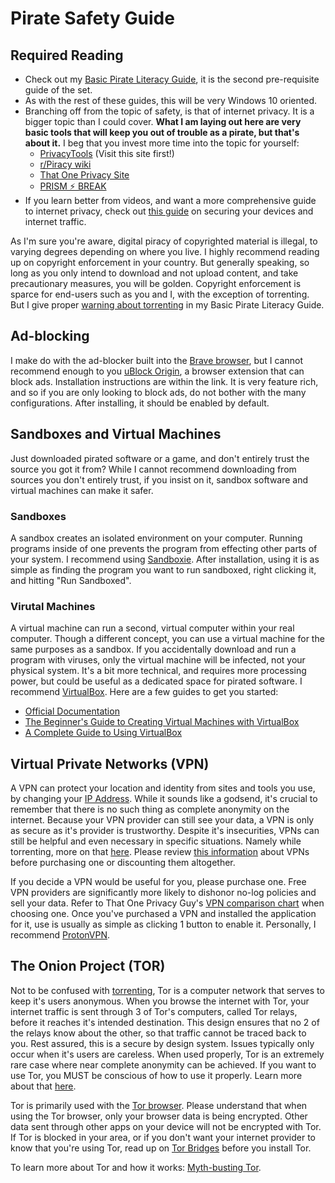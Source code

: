 # Pirate Safety Guide

## Required Reading

- Check out my [Basic Pirate Literacy Guide](bpl-guide.md), it is the second pre-requisite guide of the set. 
- As with the rest of these guides, this will be very Windows 10 oriented. 
- Branching off from the topic of safety, is that of internet privacy. It is a bigger topic than I could cover. **What I am laying out here are very basic tools that will keep you out of trouble as a pirate, but that's about it.** I beg that you invest more time into the topic for yourself:
    - [PrivacyTools](https://www.privacytools.io/) (Visit this site first!)
    - [r/Piracy wiki](https://www.reddit.com/r/Privacy/wiki/index)
    - [That One Privacy Site](https://thatoneprivacysite.net/about/)
    - [PRISM ⚡ BREAK](https://prism-break.org/en/)
- If you learn better from videos, and want a more comprehensive guide to internet privacy, check out [this guide](https://www.youtube.com/watch?v=jxeeKKfjb5o) on securing your devices and internet traffic.

As I'm sure you're aware, digital piracy of copyrighted material is illegal, to varying degrees depending on where you live. I highly recommend reading up on copyright enforcement in your country. But generally speaking, so long as you only intend to download and not upload content, and take precautionary measures, you will be golden. Copyright enforcement is sparce for end-users such as you and I, with the exception of torrenting. But I give proper [warning about torrenting](bpl-guide.md#WARNING) in my Basic Pirate Literacy Guide.

## Ad-blocking

I make do with the ad-blocker built into the [Brave browser](https://brave.com/lpz423), but I cannot recommend enough to you [uBlock Origin](https://github.com/gorhill/uBlock), a browser extension that can block ads. Installation instructions are within the link. It is very feature rich, and so if you are only looking to block ads, do not bother with the many configurations. After installing, it should be enabled by default.

## Sandboxes and Virtual Machines

Just downloaded pirated software or a game, and don't entirely trust the source you got it from? While I cannot recommend downloading from sources you don't entirely trust, if you insist on it, sandbox software and virtual machines can make it safer. 

### Sandboxes

A sandbox creates an isolated environment on your computer. Running programs inside of one prevents the program from effecting other parts of your system. I recommend using [Sandboxie](https://mega.nz/file/hNAXQCqb#mPZ9tL-MSMkvyuj74GVqYWWqxKrP0h-qsu7KBDzP4o0). After installation, using it is as simple as finding the program you want to run sandboxed, right clicking it, and hitting "Run Sandboxed".

### Virutal Machines

A virtual machine can run a second, virtual computer within your real computer. Though a different concept, you can use a virtual machine for the same purposes as a sandbox. If you accidentally download and run a program with viruses, only the virtual machine will be infected, not your physical system. It's a bit more technical, and requires more processing power, but could be useful as a dedicated space for pirated software. I recommend [VirtualBox](https://www.virtualbox.org/wiki/Downloads). Here are a few guides to get you started:

- [Official Documentation](https://www.virtualbox.org/manual/UserManual.html)
- [The Beginner's Guide to Creating Virtual Machines with VirtualBox](https://lifehacker.com/the-beginners-guide-to-creating-virtual-machines-with-v-5204434)
- [A Complete Guide to Using VirtualBox](https://www.nakivo.com/blog/use-virtualbox-quick-overview/)

## Virtual Private Networks (VPN)

A VPN can protect your location and identity from sites and tools you use, by changing your [IP Address](bpl-guide#ip-address). While it sounds like a godsend, it's crucial to remember that there is no such thing as complete anonymity on the internet. Because your VPN provider can still see your data, a VPN is only as secure as it's provider is trustworthy. Despite it's insecurities, VPNs can still be helpful and even necessary in specific situations. Namely while torrenting, more on that [here](bpl-guide.md#torrenting). Please review [this information](https://www.privacytools.io/providers/vpn/#info) about VPNs before purchasing one or discounting them altogether. 

If you decide a VPN would be useful for you, please purchase one. Free VPN providers are significantly more likely to dishonor no-log policies and sell your data. Refer to That One Privacy Guy's [VPN comparison chart](https://thatoneprivacysite.net/#simle-vpn-comparison) when choosing one. Once you've purchased a VPN and installed the application for it, use is usually as simple as clicking 1 button to enable it. Personally, I recommend [ProtonVPN](https://protonvpn.com).

## The Onion Project (TOR)

Not to be confused with [torrenting](bpl-guide.md#torrenting), Tor is a computer network that serves to keep it's users anonymous. When you browse the internet with Tor, your internet traffic is sent through 3 of Tor's computers, called Tor relays, before it reaches it's intended destination. This design ensures that no 2 of the relays know about the other, so that traffic cannot be traced back to you. Rest assured, this is a secure by design system. Issues typically only occur when it's users are careless. When used properly, Tor is an extremely rare case where near complete anonymity can be achieved. If you want to use Tor, you MUST be conscious of how to use it properly. Learn more about that [here](https://www.youtube.com/watch?v=-uDYvy2jQzM).

Tor is primarily used with the [Tor browser](https://www.torproject.org/). Please understand that when using the Tor browser, only your browser data is being encrypted. Other data sent through other apps on your device will not be encrypted with Tor. If Tor is blocked in your area, or if you don't want your internet provider to know that you're using Tor, read up on [Tor Bridges](https://tb-manual.torproject.org/bridges/) before you install Tor. 

To learn more about Tor and how it works: [Myth-busting Tor](https://write.privacytools.io/my-thoughts-on-security/slicing-onions-part-1-myth-busting-tor).
